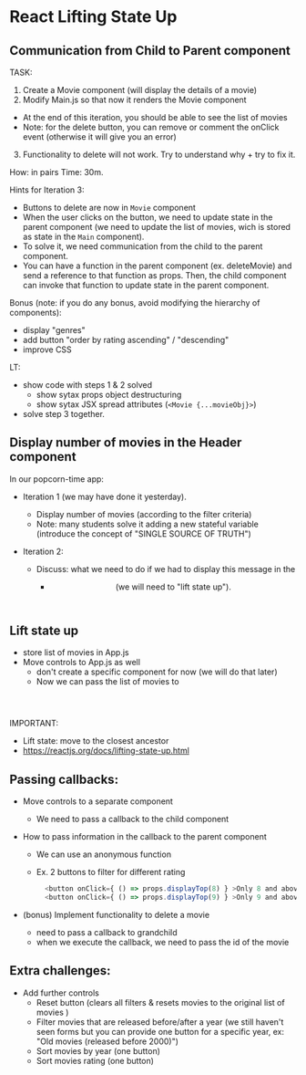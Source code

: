 
# React  Lifting State Up

<!-- 

Status: draft

Note:
- All based on the app "popcorn-time" we created the day before


@todo:
- create diagram(s) with component structure

-->






## Communication from Child to Parent component



TASK:

1. Create a Movie component (will display the details of a movie)
2. Modify Main.js so that now it renders the Movie component
  - At the end of this iteration, you should be able to see the list of movies
  - Note: for the delete button, you can remove or comment the onClick event (otherwise it will give you an error)
3. Functionality to delete will not work. Try to understand why + try to fix it.


How: in pairs
Time: 30m.


Hints for Iteration 3: 
- Buttons to delete are now in `Movie` component
- When the user clicks on the button, we need to update state in the parent component (we need to update the list of movies, wich is stored as state in the `Main` component).
- To solve it, we need communication from the child to the parent component.
- You can have a function in the parent component (ex. deleteMovie) and send a reference to that function as props. Then, the child component can invoke that function to update state in the parent component.


Bonus (note: if you do any bonus, avoid modifying the hierarchy of components):
- display "genres"
- add button "order by rating ascending" / "descending"
- improve CSS


LT:
- show code with steps 1 & 2 solved
  - show sytax props object destructuring
  - show sytax JSX spread attributes (`<Movie {...movieObj}>`)
- solve step 3 together.
      



## Display number of movies in the Header component

In our popcorn-time app:

- Iteration 1 (we may have done it yesterday). 
  - Display number of movies (according to the filter criteria)
  - Note: many students solve it adding a new stateful variable (introduce the concept of "SINGLE SOURCE OF TRUTH")

- Iteration 2:
  - Discuss: what we need to do if we had to display this message in the <Header />
    - (we will need to "lift state up").



## Lift state up

- store list of movies in App.js
- Move controls to App.js as well
  - don't create a specific component for now (we will do that later)
  - Now we can pass the list of movies to <Header />

IMPORTANT:
- Lift state: move to the closest ancestor
- https://reactjs.org/docs/lifting-state-up.html



## Passing callbacks:

- Move controls to a separate component <Controls />
  - We need to pass a callback to the child component


  <!-- 
  
    @Luis:  
    - for the callback, can call it  <Component callbackDoSomething={} />
    - also, many students find it easier if we pass the updater function directly to the children (instead of passing a reference to a function in the parent component)
    
  -->

- How to pass information in the callback to the parent component
  - We can use an anonymous function
  - Ex. 2 buttons to filter for different rating

    ```js
      <button onClick={ () => props.displayTop(8) } >Only 8 and above</button>
      <button onClick={ () => props.displayTop(9) } >Only 9 and above</button>
    ```

- (bonus) Implement functionality to delete a movie
  - need to pass a callback to grandchild
  - when we execute the callback, we need to pass the id of the movie



## Extra challenges:
- Add further controls
  - Reset button (clears all filters & resets movies to the original list of movies
  )
  - Filter movies that are released before/after a year (we still haven't seen forms but you can provide one button for a specific year, ex: "Old movies (released before 2000)")
  - Sort movies by year (one button)
  - Sort movies rating (one button)
